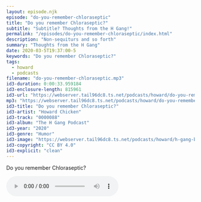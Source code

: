 ```yaml
---
layout: episode.njk
episode: "do-you-remember-chloraseptic"
title: "Do you remember Chloraseptic?"
subtitle: "Subtitle? Thoughts from the H Gang!"
permalink: "/episodes/do-you-remember-chloraseptic/index.html"
description: "Non-sequiturs and so forth"
summary: "Thoughts from the H Gang"
date: 2020-03-5T19:37:00-5
keywords: "Do you remember Chloraseptic?"
tags:
  - howard
  - podcasts
filename: "do-you-remember-chloraseptic.mp3"
id3-duration: 0:00:33.959184
id3-enclosure-length: 815961
id3-url: "https://webserver.tail96dc8.ts.net/podcasts/howard/do-you-remember-chloraseptic.mp3"
mp3: "https://webserver.tail96dc8.ts.net/podcasts/howard/do-you-remember-chloraseptic.mp3"
id3-title: "Do you remember Chloraseptic?"
id3-artist: "Howard Chicken"
id3-track: "0000088"
id3-album: "The H Gang Podcast"
id3-year: "2020"
id3-genre: "Humor"
id3-image: "https://webserver.tail96dc8.ts.net/podcasts/howard/h-gang-bold.jpg"
id3-copyright: "CC BY 4.0"
id3-explicit: "clean"
---
```

Do you remember Chloraseptic?

<audio controls>
  <source src="https://webserver.tail96dc8.ts.net/podcasts/howard/do-you-remember-chloraseptic.mp3">
</audio>
